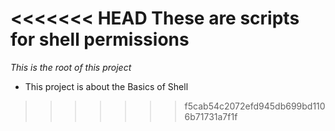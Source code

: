 <<<<<<< HEAD
**These are scripts for shell permissions**
=======
*This is the root of this project*

- This project is about the Basics of Shell
>>>>>>> f5cab54c2072efd945db699bd1106b71731a7f1f
